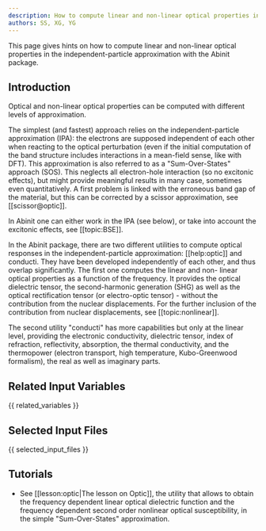 ```yaml
---
description: How to compute linear and non-linear optical properties in the independent-particle approximation
authors: SS, XG, YG
---
```

<!--- This is the source file for this topics. Can be edited. -->

This page gives hints on how to compute linear and non-linear optical properties 
in the independent-particle approximation with the Abinit package.

## Introduction

Optical and non-linear optical properties can be computed with different
levels of approximation.

The simplest (and fastest) approach relies on the independent-particle
approximation (IPA): the electrons are supposed independent of each other when
reacting to the optical perturbation (even if the initial computation of the
band structure includes interactions in a mean-field sense, like with DFT).
This approximation is also referred to as a "Sum-Over-States" approach (SOS).
This neglects all electron-hole interaction (so no excitonic effects), but
might provide meaningful results in many case, sometimes even quantitatively.
A first problem is linked with the erroneous band gap of the material, but
this can be corrected by a scissor approximation, see [[scissor@optic]].

In Abinit one can either work in the IPA (see below), or take into account the
excitonic effects, see [[topic:BSE]].

In the Abinit package, there are two different utilities to compute optical
responses in the independent-particle approximation: [[help:optic]] and
conducti. They have been developed independently of each other, and thus
overlap significantly. The first one computes the linear and non-
linear optical properties as a function of the frequency. It provides the
optical dielectric tensor, the second-harmonic generation (SHG) as well as the
optical rectification tensor (or electro-optic tensor) - without the
contribution from the nuclear displacements. For the further inclusion of the
contribution from nuclear displacements, see [[topic:nonlinear]].

The second utility "conducti" has more capabilities but only at the linear level,
providing the electronic conductivity, dielectric tensor, index of refraction,
reflectivity, absorption, the thermal conductivity, and the thermopower
(electron transport, high temperature, Kubo-Greenwood formalism), the real as well
as imaginary parts.



## Related Input Variables

{{ related_variables }}

## Selected Input Files

{{ selected_input_files }}

## Tutorials

* See [[lesson:optic|The lesson on Optic]], the utility that allows to obtain the
frequency dependent linear optical dielectric function and the frequency
dependent second order nonlinear optical susceptibility, in the simple
"Sum-Over-States" approximation.

